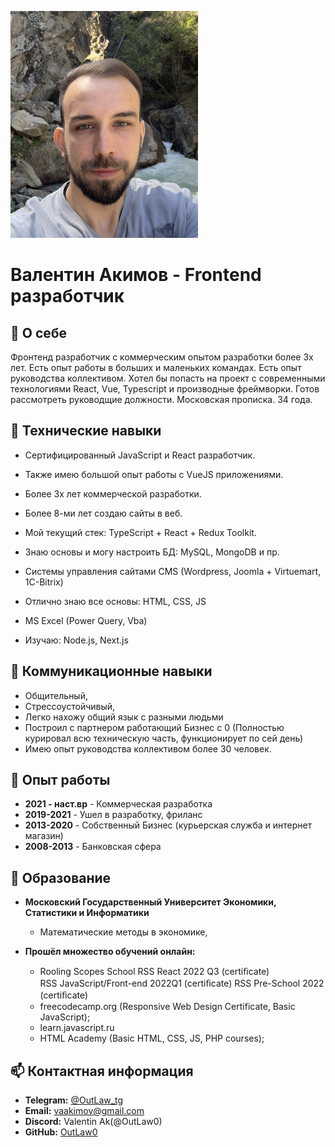 ![Valentin Akimov](assets/img/IMG_2019_small.JPG)
# **Валентин Акимов - Frontend разработчик**

## 👋 О себе
Фронтенд разработчик с коммерческим опытом разработки более 3x лет. Есть опыт работы в больших и маленьких командах. Есть опыт руководства коллективом.
Хотел бы попасть на проект с современными технологиями React, Vue, Typescript и производные фреймворки.
Готов рассмотреть руководщие должности.
Московская прописка. 34 года.

## 🌱 Технические навыки

- Сертифицированный JavaScript и React разработчик.
- Также имею большой опыт работы с VueJS приложениями.
- Более 3х лет коммерческой разработки.
- Более 8-ми лет создаю сайты в веб.
- Мой текущий стек: TypeScript + React + Redux Toolkit.
- Знаю основы и могу настроить БД: MySQL, MongoDB и пр.
- Системы управления сайтами CMS (Wordpress, Joomla + Virtuemart, 1C-Bitrix)
- Отлично знаю все основы: HTML, CSS, JS
- MS Excel (Power Query, Vba)

- Изучаю: Node.js, Next.js

## 👀 Коммуникационные навыки

- Общительный,
- Стрессоустойчивый,
- Легко нахожу общий язык с разными людьми
- Построил с партнером работающий Бизнес с 0 (Полностью курировал всю техническую часть, функционирует по сей день)
- Имею опыт руководства коллективом более 30 человек.

## 💎 Опыт работы
- **2021 - наст.вр** - Коммерческая разработка
- **2019-2021** - Ушел в разработку, фриланс
- **2013-2020** - Собственный Бизнес (курьерская служба и интернет магазин)
- **2008-2013** - Банковская сфера

## 🔬 Образование

- **Московский Государственный Университет Экономики, Статистики и Информатики** 
  - Математические методы в экономике,

- **Прошёл множество обучений онлайн:**
  - Rooling Scopes School
    RSS React 2022 Q3 (certiﬁcate)  
    RSS JavaScript/Front-end  2022Q1 (certiﬁcate)
    RSS Pre-School 2022 (certiﬁcate)
  - freecodecamp.org (Responsive Web Design Certificate, Basic JavaScript);
  - learn.javascript.ru
  - HTML Academy (Basic HTML, CSS, JS, PHP courses);


## 📫 Контактная информация

- **Telegram:** [@OutLaw_tg](https://t.me/outlaw_tg) 
- **Email:** <vaakimov@gmail.com>  
- **Discord:** Valentin Ak(@OutLaw0)
- **GitHub:** [OutLaw0](https://github.com/OutLaw0)  
